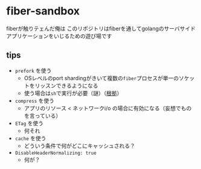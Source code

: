 # fiber-sandbox
fiberが触りテェんだ俺は
このリポジトリはfiberを通してgolangのサーバサイドアプリケーションをいじるための遊び場です

## tips

- `prefork` を使う
  - OSレベルのport shardingがきいて複数の`fiber`プロセスが単一のソケットをリッスンできるようになる
  - 使う場合は`sh`で実行が必要（謎）（[根拠](https://github.com/gofiber/fiber/issues/1021#issuecomment-730537971)）
- `compress` を使う
  - アプリのリソース < ネットワークi/o の場合に有効になる（妄想でものを言っている）
- `ETag` を使う
  - 何それ
- `cache` を使う
  - どういう条件で何がどこにキャッシュされる？
- `DisableHeaderNormalizing: true`
  - 何が？